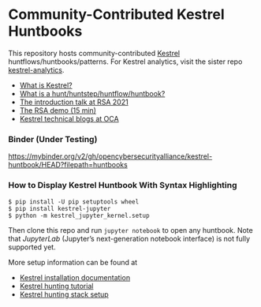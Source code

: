 # Community-Contributed Kestrel Huntbooks

This repository hosts community-contributed [Kestrel](https://github.com/opencybersecurityalliance/kestrel-lang) huntflows/huntbooks/patterns. For Kestrel analytics, visit the sister repo [kestrel-analytics](https://github.com/opencybersecurityalliance/kestrel-analytics/).

- [What is Kestrel?](https://kestrel.readthedocs.io/en/latest/overview.html)
- [What is a hunt/huntstep/huntflow/huntbook?](https://kestrel.readthedocs.io/en/latest/language.html#hunt)
- [The introduction talk at RSA 2021](https://www.rsaconference.com/Library/presentation/USA/2021/The%20Game%20of%20Cyber%20Threat%20Hunting%20The%20Return%20of%20the%20Fun)
- [The RSA demo (15 min)](https://www.youtube.com/watch?v=tASFWZfD7l8)
- [Kestrel technical blogs at OCA](https://opencybersecurityalliance.org/posts/)

### Binder (Under Testing)

https://mybinder.org/v2/gh/opencybersecurityalliance/kestrel-huntbook/HEAD?filepath=huntbooks

### How to Display Kestrel Huntbook With Syntax Highlighting

```shell
$ pip install -U pip setuptools wheel
$ pip install kestrel-jupyter
$ python -m kestrel_jupyter_kernel.setup
```
Then clone this repo and run `jupyter notebook` to open any huntbook. Note that _JupyterLab_ (Jupyter’s next-generation notebook interface) is not fully supported yet.

More setup information can be found at
- [Kestrel installation documentation](https://kestrel.readthedocs.io/en/latest/installation.html)
- [Kestrel hunting tutorial](https://kestrel.readthedocs.io/en/latest/tutorial.html#kestrel-jupyter)
- [Kestrel hunting stack setup](https://opencybersecurityalliance.org/posts/kestrel-2021-07-26/)
